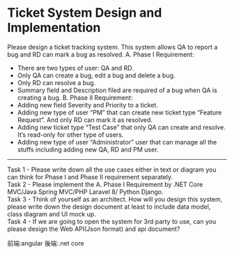 # Ticket System Design and Implementation

Please design a ticket tracking system. This system allows QA to report a bug and RD can mark a bug as resolved.
A. Phase I Requirement:
- There are two types of user: QA and RD.
- Only QA can create a bug, edit a bug and delete a bug.
- Only RD can resolve a bug.
- Summary field and Description filed are required of a bug when QA is creating a bug.
B. Phase II Requirement:
- Adding new field Severity and Priority to a ticket.
- Adding new type of user “PM” that can create new ticket type “Feature Request”. And only RD can mark it as resolved.
- Adding new ticket type “Test Case” that only QA can create and resolve. It’s read-only for other type of users.
- Adding new type of user “Administrator” user that can manage all the stuffs including adding new QA, RD and PM user.
---------------------------------------------------------------------------------------------------------------------------------------------------
Task 1 - Please write down all the use cases either in text or diagram you can think for Phase I and Phase II requirement separately.  <br />
Task 2 - Please implement the A. Phase I Requirement by .NET Core MVC/Java Spring MVC/PHP Laravel 8/ Python Django.   <br />
Task 3 - Think of yourself as an architect. How will you design this system, please write down the design document at least to include data model, class diagram and UI mock up.  <br />
Task 4 - If we are going to open the system for 3rd party to use, can you please design the Web API(Json format) and api document?  <br />


前端:angular  後端:.net core



